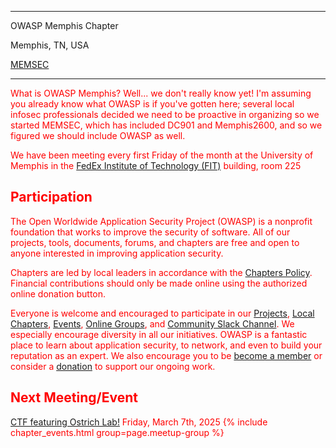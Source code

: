 
---

OWASP Memphis Chapter 

Memphis, TN, USA

[MEMSEC](https://memsec.info/)

---

<div style='color:red;'>

What is OWASP Memphis? Well... we don't really know yet! I'm assuming you already know what OWASP is if you've gotten here; several local infosec professionals decided we need to be proactive in organizing so we started MEMSEC, which has included DC901 and Memphis2600, and so we figured we should include OWASP as well. 

We have been meeting every first Friday of the month at the University of Memphis in the [FedEx Institute of Technology (FIT)](https://www.openstreetmap.org/search?query=365+Innovation+Dr%2C+Memphis%2C+TN+38152) building, room 225

## Participation
The Open Worldwide Application Security Project (OWASP) is a nonprofit foundation that works to improve the security of software. All of our projects, tools, documents, forums, and chapters are free and open to anyone interested in improving application security. 

Chapters are led by local leaders in accordance with the [Chapters Policy](/www-policy/operational/chapters). Financial contributions should only be made online using the authorized online donation button. 

Everyone is welcome and encouraged to participate in our [Projects](/projects/), [Local Chapters](/chapters/), [Events](/events/), [Online Groups](https://groups.google.com/a/owasp.com/), and [Community Slack Channel](https://owasp.slack.com/). We especially encourage diversity in all our initiatives. OWASP is a fantastic place to learn about application security, to network, and even to build your reputation as an expert. We also encourage you to be [become a member](/membership/) or consider a [donation](/donate/) to support our ongoing work.

Next Meeting/Event <!-- You should keep this section as it will populate your meetup events -->
---------------------
[CTF featuring Ostrich Lab!](https://www.meetup.com/memphis-technology-user-groups/events/306354790/) Friday, March 7th, 2025
{% include chapter_events.html group=page.meetup-group %}






